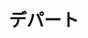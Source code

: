 ---
title: デパート
description: 百货商店（类似利群）
kana: デパート
pronunciation: depa-to
tone: ②
type: 名词
pubDate: 2024-08-19 00:00:45
lessonIndex: 4
---